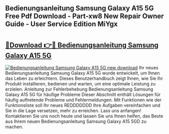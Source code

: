 ## Bedienungsanleitung Samsung Galaxy A15 5G Free Pdf Download - Part-xw8 New Repair Owner Guide - User Service Edition MiYgx

# <h2><a href="http://df5msq.blite.top/?on=Bedienungsanleitung+Samsung+Galaxy+A15+5G">🔗Download 👉🔴 Bedienungsanleitung Samsung Galaxy A15 5G</a></h2>

[![Bedienungsanleitung Samsung Galaxy A15 5G new download](https://i.imgur.com/lujVjoI.png)](http://df5msq.blite.top/?on=Bedienungsanleitung+Samsung+Galaxy+A15+5G)
Ihr neues Bedienungsanleitung Samsung Galaxy A15 5G wurde entwickelt, um Ihnen das Leben zu erleichtern. Dieses Benutzerhandbuch zeigt Ihnen, wie Sie Ihr Produkt installieren, bedienen und warten, um eine optimale Leistung zu erzielen. Anleitung zur Fehlerbehebung Bedienungsanleitung Samsung Galaxy A15 5G für häufige Probleme Dieser Abschnitt enthält Lösungen für häufig auftretende Probleme und Fehlermeldungen. Mit Funktionen wie der Funktionsliste soll Ihr neues REDDDDDDD Ihre Aufgaben vereinfachen und Sie in die Lage versetzen, mehr zu erreichen. Lass uns anfangen! Kontaktieren Sie uns noch heute und lassen Sie uns Ihnen helfen, das Beste aus Ihrem neuen Bedienungsanleitung Samsung Galaxy A15 5GD zu machen.
